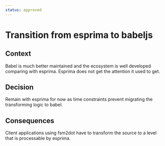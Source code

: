 ```yaml
---
status: approved
---
```


# Transition from esprima to babeljs

## Context

Babel is much better maintained and the ecosystem is well developed comparing with esprima. Esprima does not get the attention it used to get.

## Decision

Remain with esprima for now as time constraints prevent migrating the transforming logic to babel.

## Consequences

Client applications using fsm2dot have to transform the source to a level that is processable by esprima.
